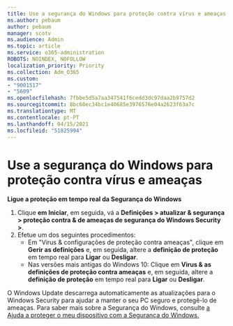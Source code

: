 ```yaml
---
title: Use a segurança do Windows para proteção contra vírus e ameaças
ms.author: pebaum
author: pebaum
manager: scotv
ms.audience: Admin
ms.topic: article
ms.service: o365-administration
ROBOTS: NOINDEX, NOFOLLOW
localization_priority: Priority
ms.collection: Adm_O365
ms.custom:
- "9001517"
- "5609"
ms.openlocfilehash: 7fbbe5d5a7aa347541f6cedd3dc97daa2b9757d2
ms.sourcegitcommit: 8bc60ec34bc1e40685e3976576e04a2623f63a7c
ms.translationtype: MT
ms.contentlocale: pt-PT
ms.lasthandoff: 04/15/2021
ms.locfileid: "51825994"
---
```

# <a name="use-windows-security-for-virus-and-threat-protection"></a>Use a segurança do Windows para proteção contra vírus e ameaças

**Ligue a proteção em tempo real da Segurança do Windows**

1. Clique **em Iniciar**, em seguida, vá a **Definições > atualizar & segurança > proteção contra & de ameaças de segurança do Windows Security >**.
2. Efetue um dos seguintes procedimentos:
    - Em "Virus & configurações de proteção contra ameaças", clique em **Gerir as definições** e, em seguida, altere a **definição de proteção** em tempo real para **Ligar** ou **Desligar**.
    - Nas versões mais antigas do Windows 10: Clique em **Virus & as definições de proteção contra ameaças** e, em seguida, altere a **definição de proteção** em tempo real para **Ligar** ou **Desligar**.

O Windows Update descarrega automaticamente as atualizações para o Windows Security para ajudar a manter o seu PC seguro e protegê-lo de ameaças. Para saber mais sobre a Segurança do Windows, consulte [a Ajuda a proteger o meu dispositivo com a Segurança do Windows.](https://support.microsoft.com/help/17464/windows-10-help-protect-my-device-with-windows-security)
